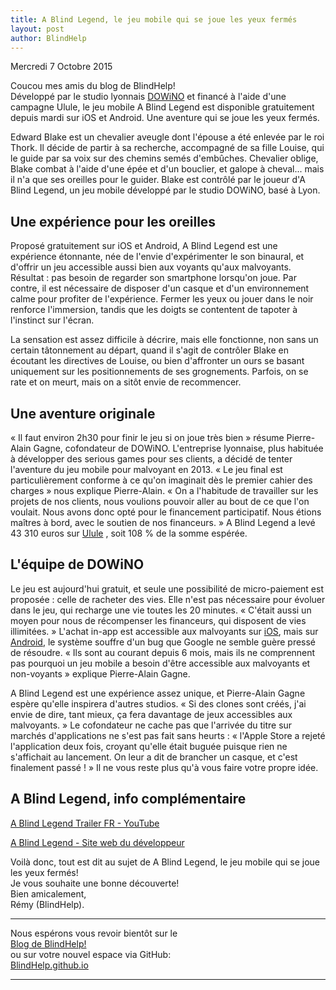 ```yaml
---
title: A Blind Legend, le jeu mobile qui se joue les yeux fermés
layout: post
author: BlindHelp
---
```


<footer>Mercredi 7 Octobre 2015</footer>


Coucou mes amis du blog de BlindHelp!               
Développé par le studio lyonnais [DOWiNO](http://www.dowino.com/) 
 et financé à l'aide d'une campagne Ulule, le jeu mobile A Blind Legend est disponible gratuitement depuis mardi sur iOS et Android. Une aventure qui se joue les yeux fermés.                    

Edward Blake est un chevalier aveugle dont l'épouse a été enlevée par le roi Thork. Il décide de partir à sa recherche, accompagné de sa fille Louise, qui le guide par sa voix sur des chemins semés d'embûches. Chevalier oblige, Blake combat à l'aide d'une épée et d'un bouclier, et galope à cheval... mais il n'a que ses oreilles pour le guider. Blake est contrôlé par le joueur d'A Blind Legend, un jeu mobile développé par le studio DOWiNO, basé à Lyon.                         

## Une expérience pour les oreilles

Proposé gratuitement sur iOS et Android, A Blind Legend est une expérience étonnante, née de l'envie d'expérimenter le son binaural, et d'offrir un jeu accessible aussi bien aux voyants qu'aux malvoyants. Résultat : pas besoin de regarder son smartphone lorsqu'on joue. Par contre, il est nécessaire de disposer d'un casque et d'un environnement calme pour profiter de l'expérience. Fermer les yeux ou jouer dans le noir renforce l'immersion, tandis que les doigts se contentent de tapoter à l'instinct sur l'écran.               

La sensation est assez difficile à décrire, mais elle fonctionne, non sans un certain tâtonnement au départ, quand il s'agit de contrôler Blake en écoutant les directives de Louise, ou bien d'affronter un ours se basant uniquement sur les positionnements de ses grognements. Parfois, on se rate et on meurt, mais on a sitôt envie de recommencer.                       

## Une aventure originale

« Il faut environ 2h30 pour finir le jeu si on joue très bien » résume Pierre-Alain Gagne, cofondateur de DOWiNO. L'entreprise lyonnaise, plus habituée à développer des serious games pour ses clients, a décidé de tenter l'aventure du jeu mobile pour malvoyant en 2013. « Le jeu final est particulièrement conforme à ce qu'on imaginait dès le premier cahier des charges » nous explique Pierre-Alain. « On a l'habitude de travailler sur les projets de nos clients, nous voulions pouvoir aller au bout de ce que l'on voulait. Nous avons donc opté pour le financement participatif. Nous étions maîtres à bord, avec le soutien de nos financeurs. » A Blind Legend a levé 43 310 euros sur [Ulule](https://fr.ulule.com/a-blind-legend/) 
, soit 108 % de la somme espérée.           

## L'équipe de DOWiNO

Le jeu est aujourd'hui gratuit, et seule une possibilité de micro-paiement est proposée : celle de racheter des vies. Elle n'est pas nécessaire pour évoluer dans le jeu, qui recharge une vie toutes les 20 minutes. « C'était aussi un moyen pour nous de récompenser les financeurs, qui disposent de vies illimitées. » L'achat in-app est accessible aux malvoyants sur [iOS](https://itunes.apple.com/fr/app/a-blind-legend/id973483154), 
 mais sur [Android](https://play.google.com/store/apps/details?id=com.dowino.ABlindLegend&hl=fr), 
 le système souffre d'un bug que Google ne semble guère pressé de résoudre. « Ils sont au courant depuis 6 mois, mais ils ne comprennent pas pourquoi un jeu mobile a besoin d'être accessible aux malvoyants et non-voyants » explique Pierre-Alain Gagne.                 

A Blind Legend est une expérience assez unique, et Pierre-Alain Gagne espère qu'elle inspirera d'autres studios. « Si des clones sont créés, j'ai envie de dire, tant mieux, ça fera davantage de jeux accessibles aux malvoyants. » Le cofondateur ne cache pas que l'arrivée du titre sur marchés d'applications ne s'est pas fait sans heurts : « l'Apple Store a rejeté l'application deux fois, croyant qu'elle était buguée puisque rien ne s'affichait au lancement. On leur a dit de brancher un casque, et c'est finalement passé ! » Il ne vous reste plus qu'à vous faire votre propre idée.            

## A Blind Legend, info complémentaire

[A Blind Legend Trailer FR - YouTube](https://www.youtube.com/watch?v=IbzEHDt9QIA)                       

[A Blind Legend - Site web du développeur](http://www.ablindlegend.com/)                       

Voilà donc,  tout est dit au sujet de A Blind Legend, le jeu mobile qui se joue les yeux fermés!           
Je vous souhaite une bonne découverte!         
Bien amicalement,              
Rémy (BlindHelp).

---

Nous espérons vous revoir bientôt sur le      
[Blog de BlindHelp!](http://blindhelp.blogspot.fr/)                    
ou sur  votre nouvel espace via GitHub:                     
[BlindHelp.github.io](https://blindhelp.github.io)                    

---